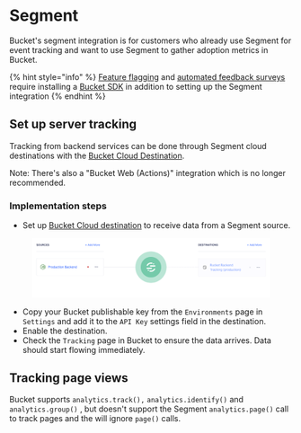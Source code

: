 # Segment

Bucket's segment integration is for customers who already use Segment for event tracking and want to use Segment to gather adoption metrics in Bucket.

{% hint style="info" %}
[Feature flagging](../product-handbook/feature-rollouts/feature-targeting-rules.md) and [automated feedback surveys](../product-handbook/feature-analysis/automated-feedback-surveys.md)  require installing a [Bucket SDK](../supported-languages/overview.md) in addition to setting up the Segment integration
{% endhint %}

## Set up server tracking

Tracking from backend services can be done through Segment cloud destinations with the [Bucket Cloud Destination](https://segment.com/docs/connections/destinations/catalog/bucket/).

Note: There's also a "Bucket Web (Actions)" integration which is no longer recommended.&#x20;

### Implementation steps

* Set up [Bucket Cloud destination](https://app.segment.com/goto-my-workspace/destinations/catalog/bucket) to receive data from a Segment source.

<figure><img src="../.gitbook/assets/5b0ce63-image.png" alt=""><figcaption></figcaption></figure>

* Copy your Bucket publishable key from the `Environments` page in `Settings` and add it to the `API Key` settings field in the destination.
* Enable the destination.
* Check the `Tracking` page in Bucket to ensure the data arrives. Data should start flowing immediately.

## Tracking page views

Bucket supports `analytics.track(),` `analytics.identify()` and `analytics.group()` , but doesn't support the Segment `analytics.page()` call to track pages and the will ignore `page()` calls.

